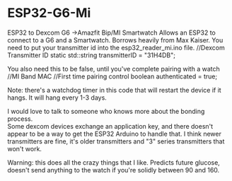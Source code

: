 # ESP32-G6-Mi
ESP32 to Dexcom G6 ->Amazfit Bip/MI Smartwatch
Allows an ESP32 to connect to a G6 and a Smartwatch.  Borrows heavily from Max Kaiser.
You need to put your transmitter id into the esp32_reader_mi.ino file.
//Dexcom Transmitter ID
static std::string transmitterID = "31H4DB";

You also need this to be false, until you've complete pairing with a watch
//MI Band MAC
//First time pairing control
boolean authenticated = true;

Note: there's a watchdog timer in this code that will restart the device if it hangs.  It will hang every 1-3 days.

I would love to talk to someone who knows more about the bonding process.  
Some dexcom devices exchange an application key, and there doesn't appear to be a way to get the ESP32 Arduino to handle that.
I think newer transmitters are fine, it's older transmitters and "3" series transmitters that won't work.

Warning: this does all the crazy things that I like.  Predicts future glucose, doesn't send anything to the watch if you're solidly between 90 and 160.
